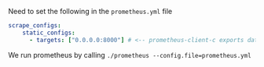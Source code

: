 Need to set the following in the `prometheus.yml` file

```YAML
scrape_configs:
    static_configs:
      - targets: ["0.0.0.0:8000"] # <-- prometheus-client-c exports data to this address
```

We run prometheus by calling `./prometheus --config.file=prometheus.yml`